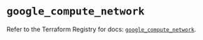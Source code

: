 # `google_compute_network`

Refer to the Terraform Registry for docs: [`google_compute_network`](https://registry.terraform.io/providers/hashicorp/google/6.4.0/docs/resources/compute_network).
